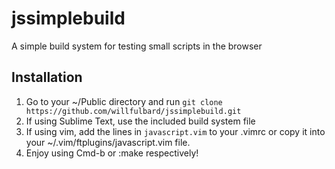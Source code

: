 # jssimplebuild
A simple build system for testing small scripts in the browser

## Installation
1.  Go to your ~/Public directory and run `git clone https://github.com/willfulbard/jssimplebuild.git`
2.  If using Sublime Text, use the included build system file
3.  If using vim, add the lines in `javascript.vim` to your .vimrc or copy it into your ~/.vim/ftplugins/javascript.vim file.
4.  Enjoy using Cmd-b or :make respectively!
